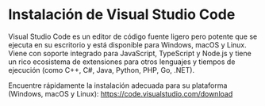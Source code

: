 # Instalación de Visual Studio Code


Visual Studio Code es un editor de código fuente ligero pero potente que se ejecuta en su escritorio y está disponible para Windows, macOS y Linux. Viene con soporte integrado para JavaScript, TypeScript y Node.js y tiene un rico ecosistema de extensiones para otros lenguajes y tiempos de ejecución (como C++, C#, Java, Python, PHP, Go, .NET).

Encuentre rápidamente la instalación adecuada para su plataforma (Windows, macOS y Linux): https://code.visualstudio.com/download


